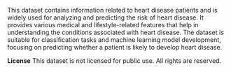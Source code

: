 This dataset contains information related to heart disease patients and is widely used for analyzing and predicting the risk of heart disease. It provides various medical and lifestyle-related features that help in understanding the conditions associated with heart disease. The dataset is suitable for classification tasks and machine learning model development, focusing on predicting whether a patient is likely to develop heart disease.


**License**
 This dataset is not licensed for public use. All rights are reserved.
